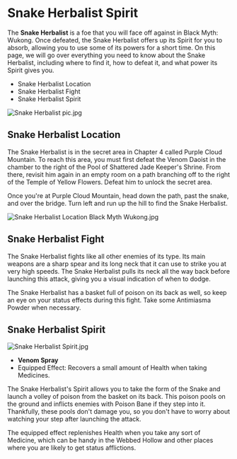 # Snake Herbalist Spirit

The **Snake Herbalist** is a foe that you will face off against in Black Myth: Wukong. Once defeated, the Snake Herbalist offers up its Spirit for you to absorb, allowing you to use some of its powers for a short time. On this page, we will go over everything you need to know about the Snake Herbalist, including where to find it, how to defeat it, and what power its Spirit gives you. 

  * Snake Herbalist Location
* Snake Herbalist Fight
* Snake Herbalist Spirit

![Snake Herbalist pic.jpg](https://oyster.ignimgs.com/mediawiki/apis.ign.com/black-myth-wukong/8/8a/Snake_Herbalist_pic.jpg)

## Snake Herbalist Location

The Snake Herbalist is in the secret area in Chapter 4 called Purple Cloud Mountain. To reach this area, you must first defeat the Venom Daoist in the chamber to the right of the Pool of Shattered Jade Keeper's Shrine. From there, revisit him again in an empty room on a path branching off to the right of the Temple of Yellow Flowers. Defeat him to unlock the secret area. 

Once you're at Purple Cloud Mountain, head down the path, past the snake, and over the bridge. Turn left and run up the hill to find the Snake Herbalist. 

![Snake Herbalist Location Black Myth Wukong.jpg](https://oyster.ignimgs.com/mediawiki/apis.ign.com/black-myth-wukong/4/47/Snake_Herbalist_Location_Black_Myth_Wukong.jpg)

## Snake Herbalist Fight

The Snake Herbalist fights like all other enemies of its type. Its main weapons are a sharp spear and its long neck that it can use to strike you at very high speeds. The Snake Herbalist pulls its neck all the way back before launching this attack, giving you a visual indication of when to dodge. 

The Snake Herbalist has a basket full of poison on its back as well, so keep an eye on your status effects during this fight. Take some Antimiasma Powder when necessary. 

## Snake Herbalist Spirit

![Snake Herbalist Spirit.jpg](https://oyster.ignimgs.com/mediawiki/apis.ign.com/black-myth-wukong/7/73/Snake_Herbalist_Spirit.jpg)

  * **Venom Spray**
  * Equipped Effect: Recovers a small amount of Health when taking Medicines. 

The Snake Herbalist's Spirit allows you to take the form of the Snake and launch a volley of poison from the basket on its back. This poison pools on the ground and inflicts enemies with Poison Bane if they step into it. Thankfully, these pools don't damage you, so you don't have to worry about watching your step after launching the attack. 

The equipped effect replenishes Health when you take any sort of Medicine, which can be handy in the Webbed Hollow and other places where you are likely to get status afflictions. 


